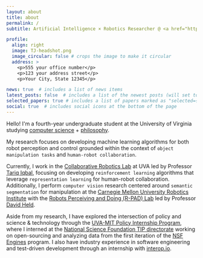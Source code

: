 ```yaml
---
layout: about
title: about
permalink: /
subtitle: Artificial Intelligence × Robotics Researcher @ <a href="https://virginia.edu">University of Virginia</a>

profile:
  align: right
  image: TJ-headshot.png
  image_circular: false # crops the image to make it circular
  address: >
    <p>555 your office number</p>
    <p>123 your address street</p>
    <p>Your City, State 12345</p>

news: true  # includes a list of news items
latest_posts: false  # includes a list of the newest posts (will set to true once I get a blog going)
selected_papers: true # includes a list of papers marked as "selected={true}" (will set to true once I have publications 😅)
social: true  # includes social icons at the bottom of the page
---
```


Hello! I'm a fourth-year undergraduate student at the University of Virginia studying <a href='https://www.cs.virginia.edu/'>computer science<a> + <a href='https://www.philosophy.virginia.edu/'>philosophy</a>.

My research focuses on developing machine learning algorithms for both robot perception and control grounded within the context of `object manipulation tasks` and `human-robot collaboration`. 

Currently, I work in the <a href='https://www.collabrobotics.com/'>Collaborative Robotics Lab</a> at UVA led by Professor <a href='http://www.tiqbal.com/'>Tariq Iqbal</a>, focusing on developing `reinforcement learning` algorithms that leverage `representation learning` for human-robot collaboration. Additionally, I perform `computer vision` research centered around `semantic segmentation` for manipulation at the <a href='https://www.ri.cmu.edu/'>Carnegie Mellon University Robotics Institute</a> with the <a href='https://r-pad.github.io/'>Robots Perceiving and Doing (R-PAD) Lab</a> led by Professor <a href='https://davheld.github.io/'>David Held</a>.

Aside from my research, I have explored the intersection of policy and science & technology through the <a href='https://engineering.virginia.edu/future-undergrads/academics/policy-internship-program'>UVA-MIT Policy Internship Program</a>, where I interned at the <a href="https://new.nsf.gov/tip/latest">National Science Foundation TIP directorate</a> working on open-sourcing and analyzing data from the first iteration of the <a href='https://new.nsf.gov/funding/initiatives/regional-innovation-engines'>NSF Engines</a> program. I also have industry experience in software engineering and test-driven development through an internship with <a href='https://finsemble.com/'>interop.io</a>.
